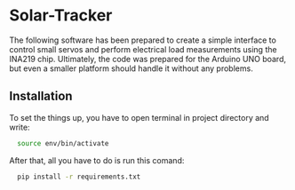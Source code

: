 # Solar-Tracker
The following software has been prepared to create a simple interface to control small servos and perform electrical load measurements using the INA219 chip. 
Ultimately, the code was prepared for the Arduino UNO board, but even a smaller platform should handle it without any problems.

## Installation

To set the things up, you have to open terminal in project directory and write:

```bash
  source env/bin/activate
```

After that, all you have to do is run this comand:

```bash
  pip install -r requirements.txt
```

